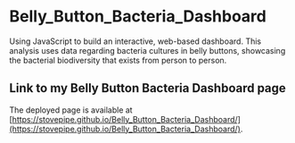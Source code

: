 # Belly_Button_Bacteria_Dashboard
Using JavaScript to build an interactive, web-based dashboard. This analysis uses data regarding bacteria cultures in belly buttons, showcasing the bacterial biodiversity that exists from person to person.

## Link to my Belly Button Bacteria Dashboard page
The deployed page is available at [https://stovepipe.github.io/Belly_Button_Bacteria_Dashboard/](https://stovepipe.github.io/Belly_Button_Bacteria_Dashboard/).